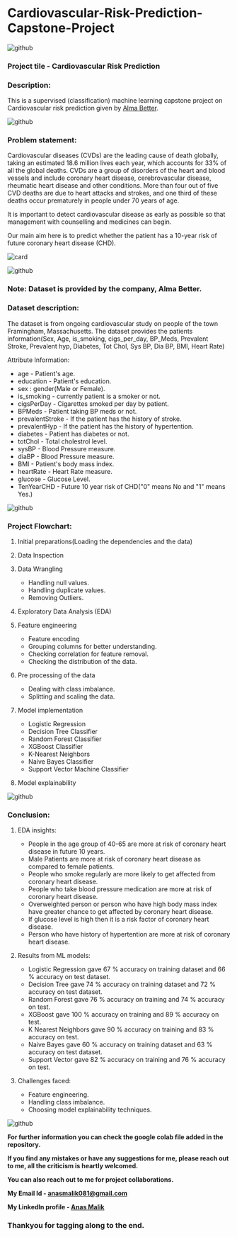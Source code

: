 # Cardiovascular-Risk-Prediction-Capstone-Project
![github](https://github.com/anasmalik081/Cardiovascular-Risk-Prediction-Capstone-Project/assets/84465546/5eba1d01-8e7a-44dd-b652-8b875736af26)
### Project tile - Cardiovascular Risk Prediction
### Description:
This is a supervised (classification) machine learning capstone project on Cardiovascular risk prediction given by [Alma Better](https://www.almabetter.com/).

![github](https://github.com/anasmalik081/Cardiovascular-Risk-Prediction-Capstone-Project/assets/84465546/5eba1d01-8e7a-44dd-b652-8b875736af26)

### Problem statement:
Cardiovascular diseases (CVDs) are the leading cause of death globally, taking an estimated 18.6 million lives each year, which accounts for 33% of all the global deaths. CVDs are a group of disorders of the heart and blood vessels and include coronary heart disease, cerebrovascular disease, rheumatic heart disease and other conditions. More than four out of five CVD deaths are due to heart attacks and strokes, and one third of these deaths occur prematurely in people under 70 years of age.

It is important to detect cardiovascular disease as early as possible so that management with counselling and medicines can begin.

Our main aim here is to predict whether the patient has a 10-year risk of future coronary heart disease (CHD).


![card](https://github.com/anasmalik081/Cardiovascular-Risk-Prediction-Capstone-Project/assets/84465546/901f74ac-6eaf-4882-a69a-e176308d75de)

![github](https://github.com/anasmalik081/Cardiovascular-Risk-Prediction-Capstone-Project/assets/84465546/5eba1d01-8e7a-44dd-b652-8b875736af26)

### Note: Dataset is provided by the company, Alma Better.

### Dataset description:
The dataset is from ongoing cardiovascular study on people of the town Framingham, Massachusetts. The dataset provides the patients information(Sex, Age, is_smoking, cigs_per_day, BP_Meds, Prevalent Stroke, Prevalent hyp, Diabetes, Tot Chol, Sys BP, Dia BP, BMI, Heart Rate)

Attribute Information:
  * age - Patient's age.
  * education - Patient's education.
  * sex : gender(Male or Female).
  * is_smoking - currently patient is a smoker or not.
  * cigsPerDay - Cigarettes smoked per day by patient.
  * BPMeds - Patient taking BP meds or not.
  * prevalentStroke - If the patient has the history of stroke.
  * prevalentHyp - If the patient has the history of hypertention.
  * diabetes - Patient has diabetes or not.
  * totChol - Total cholestrol level.
  * sysBP - Blood Pressure measure.
  * diaBP - Blood Pressure measure.
  * BMI - Patient's body mass index.
  * heartRate - Heart Rate measure.
  * glucose - Glucose Level.
  * TenYearCHD - Future 10 year risk of CHD("0" means No and "1" means Yes.)

![github](https://github.com/anasmalik081/Cardiovascular-Risk-Prediction-Capstone-Project/assets/84465546/5eba1d01-8e7a-44dd-b652-8b875736af26)

### Project Flowchart:

1. Initial preparations(Loading the dependencies and the data)

2. Data Inspection
 
3. Data Wrangling
     * Handling null values.
     * Handling duplicate values.
     * Removing Outliers.
       
4. Exploratory Data Analysis (EDA)

5. Feature engineering
     * Feature encoding
     * Grouping columns for better understanding.
     * Checking correlation for feature removal.
     * Checking the distribution of the data.

6. Pre processing of the data
     * Dealing with class imbalance.
     * Splitting and scaling the data.

7. Model implementation
     * Logistic Regression
     * Decision Tree Classifier
     * Random Forest Classifier
     * XGBoost Classifier
     * K-Nearest Neighbors
     * Naive Bayes Classifier
     * Support Vector Machine Classifier

8. Model explainability

![github](https://github.com/anasmalik081/Cardiovascular-Risk-Prediction-Capstone-Project/assets/84465546/5eba1d01-8e7a-44dd-b652-8b875736af26)

### Conclusion:

1. EDA insights:
     * People in the age group of 40-65 are more at risk of coronary heart disease in future 10 years.
     * Male Patients are more at risk of coronary heart disease as compared to female patients.
     * People who smoke regularly are more likely to get affected from coronary heart disease.
     * People who take blood pressure medication are more at risk of coronary heart disease.
     * Overweighted person or person who have high body mass index have greater chance to get affected by coronary heart disease.
     * If glucose level is high then it is a risk factor of coronary heart disease.
     * Person who have history of hypertention are more at risk of coronary heart disease.

2. Results from ML models:
     * Logistic Regression gave 67 % accuracy on training dataset and 66 % accuracy on test dataset.
     * Decision Tree gave 74 % accuracy on training dataset and 72 % accuracy on test dataset.
     * Random Forest gave 76 % accuracy on training and 74 % accuracy on test.
     * XGBoost gave 100 % accuracy on training and 89 % accuracy on test.
     * K Nearest Neighbors gave 90 % accuracy on training and 83 % accuracy on test.
     * Naive Bayes gave 60 % accuracy on training dataset and 63 % accuracy on test dataset.
     * Support Vector gave 82 % accuracy on training and 76 % accuracy on test.

3. Challenges faced:
     * Feature engineering.
     * Handling class imbalance.
     * Choosing model explainability techniques.

![github](https://github.com/anasmalik081/Cardiovascular-Risk-Prediction-Capstone-Project/assets/84465546/5eba1d01-8e7a-44dd-b652-8b875736af26)

**For further information you can check the google colab file added in the repository.**

**If you find any mistakes or have any suggestions for me, please reach out to me, all the criticism is heartly welcomed.**

**You can also reach out to me for project collaborations.**

**My Email Id - anasmalik081@gmail.com**

**My LinkedIn profile - [Anas Malik](https://www.linkedin.com/in/anas-malik-01/)**

### Thankyou for tagging along to the end.
